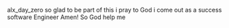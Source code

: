 alx_day_zero 
so glad to be part of this
i pray to God i come out as a success software Engineer 
Amen!
So God help me
